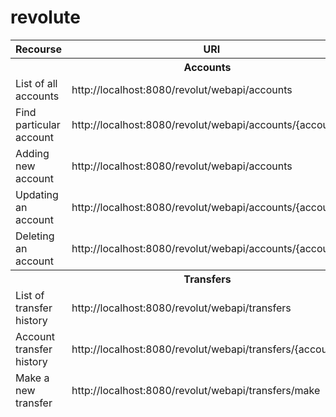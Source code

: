 # revolute


<table>
    	<thead>
    	<tr>
    		<th>Recourse</th>
    		<th>URI</th>
    		<th>Method</th>
    	</tr>
        <tr>
            <th colspan=3>Accounts</th>
        </tr>
    	<tr>
    		<td>List of all accounts</td>
    		<td>http://localhost:8080/revolut/webapi/accounts</td>
    		<td>GET</td>
    	</tr>
    	<tr>
    		<td>Find particular account</td>
    		<td>http://localhost:8080/revolut/webapi/accounts/{accountID}</td>
    		<td>GET</td>
    	</tr>
    	<tr>
    		<td>Adding new account</td>
    		<td>http://localhost:8080/revolut/webapi/accounts</td>
    		<td>POST</td>
    	</tr>
    	<tr>
    		<td>Updating an account</td>
    		<td>http://localhost:8080/revolut/webapi/accounts/{accountID}</td>
    		<td>PUT</td>
    	</tr>
    	<tr>
    		<td>Deleting an account</td>
    		<td>http://localhost:8080/revolut/webapi/accounts/{accountID}</td>
    		<td>DELETE</td>
    	</tr>
    	<tr>
    		<th colspan=3>Transfers</th>
    	</tr>
    	<tr>
    		<td>List of transfer history</td>
    		<td>http://localhost:8080/revolut/webapi/transfers</td>
    		<td>GET</td>
    	</tr>
    	<tr>
    		<td>Account transfer history</td>
    		<td>http://localhost:8080/revolut/webapi/transfers/{accountID}</td>
    		<td>GET</td>
    	</tr>
    	<tr>
    		<td>Make a new transfer</td>
    		<td>http://localhost:8080/revolut/webapi/transfers/make</td>
    		<td>POST</td>
    	</tr>
    	</thead>
    </table>
  
